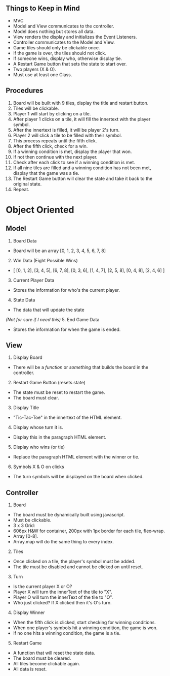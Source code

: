 
## Things to Keep in Mind

* MVC
* Model and View communicates to the controller. 
* Model does nothing but stores all data.
* View renders the display and initializes the Event Listeners.
* Controller communicates to the Model and View.
* Game tiles should only be clickable once.
* If the game is over, the tiles should not click.
* If someone wins, display who, otherwise display tie.
* A Restart Game button that sets the state to start over.
* Two players (X & O).
* Must use at least one Class.

## Procedures

1. Board will be built with 9 tiles, display the title and restart button.
2. Tiles will be clickable.
3. Player 1 will start by clicking on a tile.
4. After player 1 clicks on a tile, it will fill the innertext with the player symbol.
5. After the innertext is filled, it will be player 2's turn.
6. Player 2 will click a tile to be filled with their symbol.
7. This process repeats until the fifth click.
8. After the fifth click, check for a win.
9. If a winning condition is met, display the player that won.
10. If not then continue with the next player.
11. Check after each click to see if a winning condition is met.
12. If all nine tiles are filled and a winning condition has not been met, display that the game was a tie.
13. The Restart Game button will clear the state and take it back to the original state.
14. Repeat.

# Object Oriented

## Model
1. Board Data
* Board will be an array [0, 1, 2, 3, 4, 5, 6, 7, 8]

2. Win Data (Eight Possible Wins)
* [
    [0, 1, 2],
    [3, 4, 5],
    [6, 7, 8],
    [0, 3, 6],
    [1, 4, 7],
    [2, 5, 8],
    [0, 4, 8],
    [2, 4, 6]
]

3. Current Player Data
* Stores the information for who's the current player. 

4. State Data
* The data that will update the state 

*(Not for sure if I need this)*
5. End Game Data
* Stores the information for when the game is ended.


## View
1. Display Board
* There will be a _function_ or _something_ that builds the board in the controller.

2. Restart Game Button (resets state)
* The state must be reset to restart the game.
* The board must clear.

3. Display Title
* "Tic-Tac-Toe" in the innertext of the HTML element.

4. Display whose turn it is.
* Display this in the paragraph HTML element.

5. Display who wins (or tie)
* Replace the paragraph HTML element with the winner or tie.

6. Symbols X & O on clicks
* The turn symbols will be displayed on the board when clicked.



## Controller
1. Board
* The board must be dynamically built using javascript.
* Must be clickable.
* 3 x 3 Grid:
* 606px H&W for container, 200px with 1px border for each tile, flex-wrap.
* Array [0-8].
* Array.map will do the same thing to every index.

2. Tiles
* Once clicked on a tile, the player's symbol must be added.
* The tile must be disabled and cannot be clicked on until reset.

3. Turn 
* Is the current player X or O? 
* Player X will turn the innerText of the tile to "X".
* Player O will turn the innerText of the tile to "O".
* Who just clicked? If X clicked then it's O's turn.

4. Display Winner 
* When the fifth click is clicked, start checking for winning conditions. 
* When one player's symbols hit a winning condition, the game is won.
* If no one hits a winning condition, the game is a tie.

5. Restart Game
* A function that will reset the state data.
* The board must be cleared.
* All tiles become clickable again.
* All data is reset.

<!-- HTML Rendering

element.innerHTML =  new html content	Change the inner HTML of an element
element.attribute = new value	Change the attribute value of an HTML element
element.style.property = new style	Change the style of an HTML element

document.createElement(element)	Create an HTML element
document.removeChild(element)	Remove an HTML element
document.appendChild(element)	Add an HTML element
document.replaceChild(new, old)	Replace an HTML element
document.write(text)	Write into the HTML output stream -->






